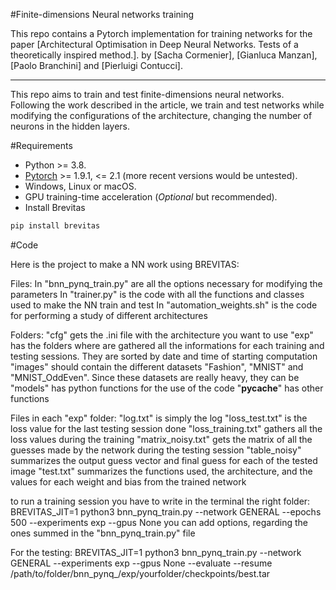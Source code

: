 #Finite-dimensions Neural networks training

This repo contains a Pytorch implementation for training networks for the paper [Architectural Optimisation in Deep Neural Networks. Tests of a theoretically inspired method.].
by [Sacha Cormenier], [Gianluca Manzan], [Paolo Branchini] and [Pierluigi Contucci].

---

This repo aims to train and test finite-dimensions neural networks. Following the work described in the article, we train and test networks while modifying the configurations of the architecture, changing the number of neurons in the hidden layers.

#Requirements

* Python >= 3.8.
* [Pytorch](https://pytorch.org) >= 1.9.1, <= 2.1 (more recent versions would be untested).
* Windows, Linux or macOS.
* GPU training-time acceleration (*Optional* but recommended).
* Install Brevitas
```bash
pip install brevitas
```

#Code

Here is the project to make a NN work using BREVITAS:

Files:
In "bnn_pynq_train.py" are all the options necessary for modifying the parameters
In "trainer.py" is the code with all the functions and classes used to make the NN train and test
In "automation_weights.sh" is the code for performing a study of different architectures

Folders:
"cfg" gets the .ini file with the architecture you want to use
"exp" has the folders where are gathered all the informations for each training and testing sessions. They are sorted by date and time of starting computation
"images" should contain the different datasets "Fashion", "MNIST" and "MNIST_OddEven". Since these datasets are really heavy, they can be 
"models" has python functions for the use of the code
"__pycache__" has other functions

Files in each "exp" folder:
"log.txt" is simply the log
"loss_test.txt" is the loss value for the last testing session done
"loss_training.txt" gathers all the loss values during the training
"matrix_noisy.txt" gets the matrix of all the guesses made by the network during the testing session
"table_noisy" summarizes the output guess vector and final guess for each of the tested image
"test.txt" summarizes the functions used, the architecture, and the values for each weight and bias from the trained network


to run a training session you have to write in the terminal the right folder:
BREVITAS_JIT=1 python3 bnn_pynq_train.py --network GENERAL --epochs 500 --experiments exp --gpus None
you can add options, regarding the ones summed in the "bnn_pynq_train.py" file

For the testing: 
BREVITAS_JIT=1 python3 bnn_pynq_train.py --network GENERAL --experiments exp --gpus None --evaluate --resume /path/to/folder/bnn_pynq_/exp/yourfolder/checkpoints/best.tar


